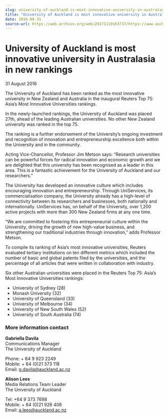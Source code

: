 ```yaml
---
slug: university-of-auckland-is-most-innovative-university-in-australasia-in-new-rankings
title: "University of Auckland is most innovative university in Australasia in new rankings"
date: 2016-08-31
source-url: https://web.archive.org/web/20171119163737/https://www.auckland.ac.nz/en/about/news-events-and-notices/news/news-2016/08/university-of-auckland-most-innovative-in-australasia.html
---
```

University of Auckland is most innovative university in Australasia in new rankings
===================================================================================

31 August 2016

The University of Auckland has been ranked as the most innovative university in New Zealand and Australia in the inaugural Reuters Top 75: Asia’s Most Innovative Universities rankings.

In the newly-launched rankings, the University of Auckland was placed 27th, ahead of the leading Australian universities. No other New Zealand university was ranked in the top 75.

The ranking is a further endorsement of the University’s ongoing investment and recognition of innovation and entrepreneurship excellence both within the University and in the community.

Acting Vice-Chancellor, Professor Jim Metson says: “Research universities can be powerful forces for radical innovation and economic growth and we are delighted that this university has been recognised as a leader in this area. This is a fantastic achievement for the University of Auckland and our researchers.”

The University has developed an innovative culture which includes encouraging innovation and entrepreneurship. Through UniServices, its commercialisation company, the University already has a high-level of connectivity between its researchers and businesses, both nationally and internationally. UniServices has, on behalf of the University, over 1,200 active projects with more than 300 New Zealand firms at any one time.

“We are committed to fostering this entrepreneurial culture within the University, driving the growth of new high-value business, and strengthening our traditional industries through innovation,” adds Professor Metson.

To compile its ranking of Asia’s most innovative universities, Reuters evaluated tertiary institutions on ten different metrics which included the number of basic and global patents filed by the universities, and the percentage of all articles that were written in collaboration with industry.

Six other Australian universities were placed in the Reuters Top 75: Asia’s Most Innovative Universities rankings:

*   University of Sydney (28)
*   Monash University (32)
*   University of Queensland (33)
*   University of Melbourne (34)
*   University of New South Wales (52)
*   University of South Australia (74)

### More information contact

**Gabriella Davila**  
Communications Manager  
The University of Auckland

Phone: + 64 9 923 2249  
Mobile: + 64 (0)21 373 118  
Email: [g.davila@auckland.ac.nz](mailto:g.davila@auckland.ac.nz)

**Alison Lees**  
Media Relations Team Leader  
The University of Auckland

Tel: +64 9 373 7698  
Mobile: + 64 (0)21 926 408  
Email: [a.lees@auckland.ac.nz](mailto:a.lees@auckland.ac.nz)